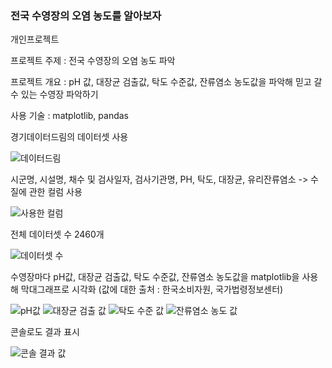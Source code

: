 <h3>전국 수영장의 오염 농도를 알아보자</h3>

개인프로젝트

프로젝트 주제 : 전국 수영장의 오염 농도 파악

프로젝트 개요 : pH 값, 대장균 검출값, 탁도 수준값, 잔류염소 농도값을 파악해 믿고 갈 수 있는 수영장 파악하기

사용 기술 : matplotlib, pandas

경기데이터드림의 데이터셋 사용

![데이터드림](https://github.com/user-attachments/assets/c092e44f-1af5-4e6d-b43a-d8666d0e6ec7)

시군명, 시설명, 채수 및 검사일자, 검사기관명, PH, 탁도, 대장균, 유리잔류염소 -> 수질에 관한 컬럼 사용

![사용한 컬럼](https://github.com/user-attachments/assets/0809f64a-4003-4142-922f-b2b2a9499aca)

전체 데이터셋 수 2460개

![데이터셋 수](https://github.com/user-attachments/assets/774cb611-b98d-423d-9bfa-9311f6f80790)

수영장마다 pH값, 대장균 검출값, 탁도 수준값, 잔류염소 농도값을 matplotlib을 사용해 막대그래프로 시각화 (값에 대한 출처 : 한국소비자원, 국가법령정보센터)

![pH값](https://github.com/user-attachments/assets/807d021f-20f1-45a4-8e16-152e0c026425)
![대장균 검출 값](https://github.com/user-attachments/assets/b83b2ae4-1932-4b96-98fd-ae274b6286d1)
![탁도 수준 값](https://github.com/user-attachments/assets/d8b22410-87c1-4fea-bb72-08902b5a5f22)
![잔류염소 농도 값](https://github.com/user-attachments/assets/2818e890-540d-4e73-b907-30fda48080a3)

콘솔로도 결과 표시

![콘솔 결과 값](https://github.com/user-attachments/assets/57abf49e-b1b7-4dbb-a09f-ee499dfe942e)

